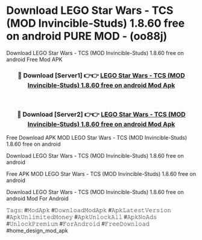 # Download LEGO Star Wars - TCS (MOD Invincible-Studs) 1.8.60 free on android PURE MOD - (oo88j)
Download LEGO Star Wars - TCS (MOD Invincible-Studs) 1.8.60 free on android Free Mod APK

<div align="center">
<h3>🔴 Download [Server1] 👉👉 <a href="https://apk-comot.site?title=LEGO_Star_Wars_-_TCS_(MOD_Invincible-Studs)_1.8.60_free_on_android">LEGO Star Wars - TCS (MOD Invincible-Studs) 1.8.60 free on android Mod Apk</a></h3><br>

<h3>🔴 Download [Server2] 👉👉 <a href="https://apk-comot.site?title=LEGO_Star_Wars_-_TCS_(MOD_Invincible-Studs)_1.8.60_free_on_android">LEGO Star Wars - TCS (MOD Invincible-Studs) 1.8.60 free on android Mod Apk</a></h3>
</div>


Free Download APK MOD LEGO Star Wars - TCS (MOD Invincible-Studs) 1.8.60 free on android

Download LEGO Star Wars - TCS (MOD Invincible-Studs) 1.8.60 free on android 

Free APK MOD LEGO Star Wars - TCS (MOD Invincible-Studs) 1.8.60 free on android 

Download LEGO Star Wars - TCS (MOD Invincible-Studs) 1.8.60 free on android Mod For Android

𝚃𝚊𝚐𝚜: #𝙼𝚘𝚍𝙰𝚙𝚔 #𝙳𝚘𝚠𝚗𝚕𝚘𝚊𝚍𝙼𝚘𝚍𝙰𝚙𝚔 #𝙰𝚙𝚔𝙻𝚊𝚝𝚎𝚜𝚝𝚅𝚎𝚛𝚜𝚒𝚘𝚗 #𝙰𝚙𝚔𝚄𝚗𝚕𝚒𝚖𝚒𝚝𝚎𝚍𝙼𝚘𝚗𝚎𝚢 #𝙰𝚙𝚔𝚄𝚗𝚕𝚘𝚌𝚔𝙰𝚕𝚕 #𝙰𝚙𝚔𝙽𝚘𝙰𝚍𝚜 #𝚄𝚗𝚕𝚘𝚌𝚔𝙿𝚛𝚎𝚖𝚒𝚞𝚖 #𝙵𝚘𝚛𝙰𝚗𝚍𝚛𝚘𝚒𝚍 #𝙵𝚛𝚎𝚎𝙳𝚘𝚠𝚗𝚕𝚘𝚊𝚍 #home_design_mod_apk